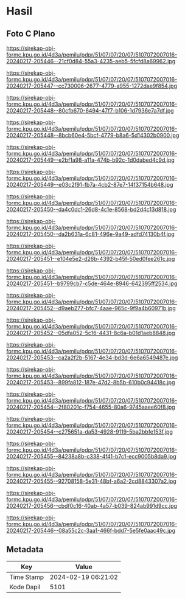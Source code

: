 # Hasil

## Foto C Plano

https://sirekap-obj-formc.kpu.go.id/4d3a/pemilu/pdpr/51/07/07/20/07/5107072007016-20240217-205446--21cf0d84-55a3-4235-aeb5-5fcfd8a69962.jpg

https://sirekap-obj-formc.kpu.go.id/4d3a/pemilu/pdpr/51/07/07/20/07/5107072007016-20240217-205447--cc730006-2677-4779-a955-1272dae9f854.jpg

https://sirekap-obj-formc.kpu.go.id/4d3a/pemilu/pdpr/51/07/07/20/07/5107072007016-20240217-205448--80cfb670-6494-47f7-b106-1d7936e7a7df.jpg

https://sirekap-obj-formc.kpu.go.id/4d3a/pemilu/pdpr/51/07/07/20/07/5107072007016-20240217-205448--8bcb60e4-5bcf-4779-b8a6-5d14302b0900.jpg

https://sirekap-obj-formc.kpu.go.id/4d3a/pemilu/pdpr/51/07/07/20/07/5107072007016-20240217-205449--e2bf1a98-a11a-474b-b92c-1d0dabed4c9d.jpg

https://sirekap-obj-formc.kpu.go.id/4d3a/pemilu/pdpr/51/07/07/20/07/5107072007016-20240217-205449--e03c2f91-fb7a-4cb2-87e7-14f37154b648.jpg

https://sirekap-obj-formc.kpu.go.id/4d3a/pemilu/pdpr/51/07/07/20/07/5107072007016-20240217-205450--da4c0dc1-26d8-4c1e-8568-bd2d4c13d818.jpg

https://sirekap-obj-formc.kpu.go.id/4d3a/pemilu/pdpr/51/07/07/20/07/5107072007016-20240217-205450--da2b631a-6c81-496e-9a49-adfd74130b4f.jpg

https://sirekap-obj-formc.kpu.go.id/4d3a/pemilu/pdpr/51/07/07/20/07/5107072007016-20240217-205451--e104e5e2-d26b-4392-b45f-50ed0fee261c.jpg

https://sirekap-obj-formc.kpu.go.id/4d3a/pemilu/pdpr/51/07/07/20/07/5107072007016-20240217-205451--b9799cb7-c5de-464e-8946-642395ff2534.jpg

https://sirekap-obj-formc.kpu.go.id/4d3a/pemilu/pdpr/51/07/07/20/07/5107072007016-20240217-205452--d9aeb277-bfc7-4aae-965c-9f9a4b60971b.jpg

https://sirekap-obj-formc.kpu.go.id/4d3a/pemilu/pdpr/51/07/07/20/07/5107072007016-20240217-205452--05dfa052-5c16-4431-8c6a-b01d1aeb8848.jpg

https://sirekap-obj-formc.kpu.go.id/4d3a/pemilu/pdpr/51/07/07/20/07/5107072007016-20240217-205453--ca2a2f2b-5167-4e34-bd3d-6e6a6549487e.jpg

https://sirekap-obj-formc.kpu.go.id/4d3a/pemilu/pdpr/51/07/07/20/07/5107072007016-20240217-205453--899fa812-187e-47d2-8b5b-610b0c94418c.jpg

https://sirekap-obj-formc.kpu.go.id/4d3a/pemilu/pdpr/51/07/07/20/07/5107072007016-20240217-205454--2f80201c-f754-4655-80a6-9745aaee60f8.jpg

https://sirekap-obj-formc.kpu.go.id/4d3a/pemilu/pdpr/51/07/07/20/07/5107072007016-20240217-205454--c275651a-da53-4928-9119-5ba2bbfe153f.jpg

https://sirekap-obj-formc.kpu.go.id/4d3a/pemilu/pdpr/51/07/07/20/07/5107072007016-20240217-205455--84238a8b-c338-4f41-b7c1-ecc9005b8da9.jpg

https://sirekap-obj-formc.kpu.go.id/4d3a/pemilu/pdpr/51/07/07/20/07/5107072007016-20240217-205455--92708158-5e31-48bf-a6a2-2cd8843307a2.jpg

https://sirekap-obj-formc.kpu.go.id/4d3a/pemilu/pdpr/51/07/07/20/07/5107072007016-20240217-205456--cbdf0c16-40ab-4a57-b039-824ab991d9cc.jpg

https://sirekap-obj-formc.kpu.go.id/4d3a/pemilu/pdpr/51/07/07/20/07/5107072007016-20240217-205446--08a55c2c-3aa1-466f-bdd7-5e5fe0aac49c.jpg


## Metadata

| Key        | Value               |
| ---------- | ------------------- |
| Time Stamp | 2024-02-19 06:21:02 |
| Kode Dapil | 5101                |



